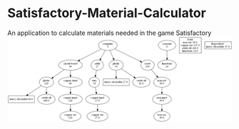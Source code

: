# Satisfactory-Material-Calculator
An application to calculate materials needed in the game Satisfactory
![](template.png)
